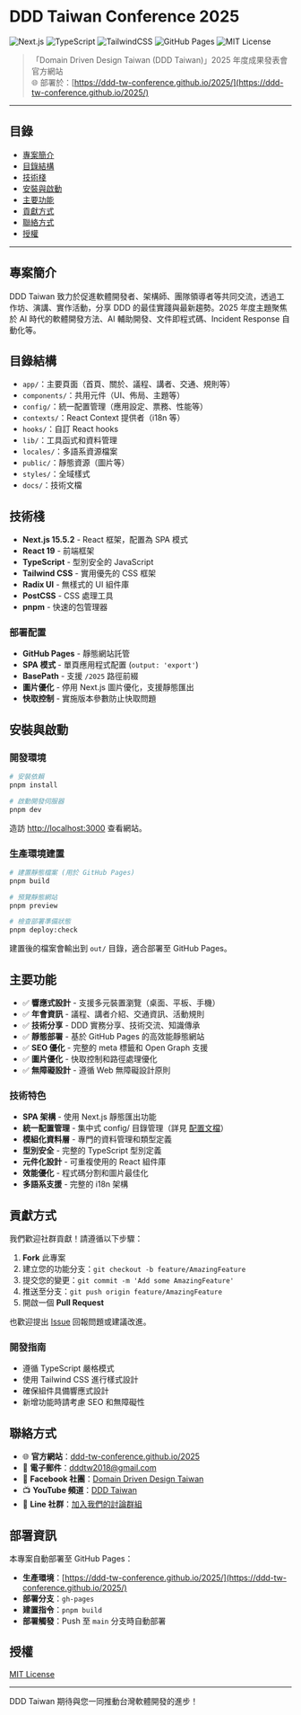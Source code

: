 
# DDD Taiwan Conference 2025

![Next.js](https://img.shields.io/badge/Next.js-15.5.2-blue?logo=nextdotjs)
![TypeScript](https://img.shields.io/badge/TypeScript-5.x-blue?logo=typescript)
![TailwindCSS](https://img.shields.io/badge/TailwindCSS-3.x-38bdf8?logo=tailwindcss)
![GitHub Pages](https://img.shields.io/badge/Deployed%20on-GitHub%20Pages-green?logo=github)
![MIT License](https://img.shields.io/badge/License-MIT-green.svg)

> 「Domain Driven Design Taiwan (DDD Taiwan)」2025 年度成果發表會官方網站  
> 🌐 部署於：[https://ddd-tw-conference.github.io/2025/](https://ddd-tw-conference.github.io/2025/)

---

## 目錄

- [專案簡介](#專案簡介)
- [目錄結構](#目錄結構)
- [技術棧](#技術棧)
- [安裝與啟動](#安裝與啟動)
- [主要功能](#主要功能)
- [貢獻方式](#貢獻方式)
- [聯絡方式](#聯絡方式)
- [授權](#授權)

---

## 專案簡介

DDD Taiwan 致力於促進軟體開發者、架構師、團隊領導者等共同交流，透過工作坊、演講、實作活動，分享 DDD 的最佳實踐與最新趨勢。2025 年度主題聚焦於 AI 時代的軟體開發方法、AI 輔助開發、文件即程式碼、Incident Response 自動化等。

## 目錄結構

- `app/`：主要頁面（首頁、關於、議程、講者、交通、規則等）
- `components/`：共用元件（UI、佈局、主題等）
- `config/`：統一配置管理（應用設定、票務、性能等）
- `contexts/`：React Context 提供者（i18n 等）
- `hooks/`：自訂 React hooks
- `lib/`：工具函式和資料管理
- `locales/`：多語系資源檔案
- `public/`：靜態資源（圖片等）
- `styles/`：全域樣式
- `docs/`：技術文檔

## 技術棧

- **Next.js 15.5.2** - React 框架，配置為 SPA 模式
- **React 19** - 前端框架
- **TypeScript** - 型別安全的 JavaScript
- **Tailwind CSS** - 實用優先的 CSS 框架
- **Radix UI** - 無樣式的 UI 組件庫
- **PostCSS** - CSS 處理工具
- **pnpm** - 快速的包管理器

### 部署配置

- **GitHub Pages** - 靜態網站託管
- **SPA 模式** - 單頁應用程式配置 (`output: 'export'`)
- **BasePath** - 支援 `/2025` 路徑前綴
- **圖片優化** - 停用 Next.js 圖片優化，支援靜態匯出
- **快取控制** - 實施版本參數防止快取問題

## 安裝與啟動

### 開發環境

```bash
# 安裝依賴
pnpm install

# 啟動開發伺服器
pnpm dev
```

造訪 [http://localhost:3000](http://localhost:3000) 查看網站。

### 生產環境建置

```bash
# 建置靜態檔案 (用於 GitHub Pages)
pnpm build

# 預覽靜態網站
pnpm preview

# 檢查部署準備狀態
pnpm deploy:check
```

建置後的檔案會輸出到 `out/` 目錄，適合部署至 GitHub Pages。

## 主要功能

- ✅ **響應式設計** - 支援多元裝置瀏覽（桌面、平板、手機）
- ✅ **年會資訊** - 議程、講者介紹、交通資訊、活動規則
- ✅ **技術分享** - DDD 實務分享、技術交流、知識傳承  
- ✅ **靜態部署** - 基於 GitHub Pages 的高效能靜態網站
- ✅ **SEO 優化** - 完整的 meta 標籤和 Open Graph 支援
- ✅ **圖片優化** - 快取控制和路徑處理優化
- ✅ **無障礙設計** - 遵循 Web 無障礙設計原則

### 技術特色

- **SPA 架構** - 使用 Next.js 靜態匯出功能
- **統一配置管理** - 集中式 config/ 目錄管理（詳見 [配置文檔](./docs/config-management.md)）
- **模組化資料層** - 專門的資料管理和類型定義
- **型別安全** - 完整的 TypeScript 型別定義
- **元件化設計** - 可重複使用的 React 組件庫
- **效能優化** - 程式碼分割和圖片最佳化
- **多語系支援** - 完整的 i18n 架構

## 貢獻方式

我們歡迎社群貢獻！請遵循以下步驟：

1. **Fork** 此專案
2. 建立您的功能分支：`git checkout -b feature/AmazingFeature`
3. 提交您的變更：`git commit -m 'Add some AmazingFeature'`
4. 推送至分支：`git push origin feature/AmazingFeature`
5. 開啟一個 **Pull Request**

也歡迎提出 [Issue](https://github.com/ddd-tw-conference/2025/issues) 回報問題或建議改進。

### 開發指南

- 遵循 TypeScript 嚴格模式
- 使用 Tailwind CSS 進行樣式設計
- 確保組件具備響應式設計
- 新增功能時請考慮 SEO 和無障礙性

## 聯絡方式

- 🌐 **官方網站**：[ddd-tw-conference.github.io/2025](https://ddd-tw-conference.github.io/2025/)
- 📧 **電子郵件**：[dddtw2018@gmail.com](mailto:dddtw2018@gmail.com)
- 👥 **Facebook 社團**：[Domain Driven Design Taiwan](https://www.facebook.com/groups/ddd.tw/)
- 📺 **YouTube 頻道**：[DDD Taiwan](https://www.youtube.com/channel/UCydw7dbEksG3axEMjHy4BxQ)
- 💬 **Line 社群**：[加入我們的討論群組](https://line.me/ti/g2/aiNGJvViOJIxp7tV-EgNvJ2Id5ae1jBpecKSnA)

## 部署資訊

本專案自動部署至 GitHub Pages：
- **生產環境**：[https://ddd-tw-conference.github.io/2025/](https://ddd-tw-conference.github.io/2025/)
- **部署分支**：`gh-pages`
- **建置指令**：`pnpm build`
- **部署觸發**：Push 至 `main` 分支時自動部署

## 授權

[MIT License](LICENSE)

---

DDD Taiwan 期待與您一同推動台灣軟體開發的進步！
